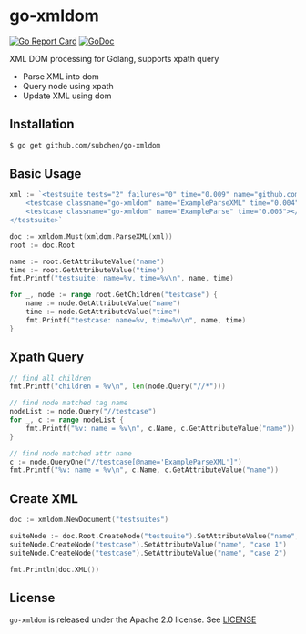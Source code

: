 # go-xmldom

[![Go Report Card](https://goreportcard.com/badge/github.com/subchen/go-xmldom)](https://goreportcard.com/report/github.com/subchen/go-xmldom)
[![GoDoc](https://godoc.org/github.com/subchen/go-xmldom?status.svg)](https://godoc.org/github.com/subchen/go-xmldom)

XML DOM processing for Golang, supports xpath query

* Parse XML into dom
* Query node using xpath
* Update XML using dom

## Installation

```bash
$ go get github.com/subchen/go-xmldom
```

## Basic Usage

```go
xml := `<testsuite tests="2" failures="0" time="0.009" name="github.com/subchen/go-xmldom">
    <testcase classname="go-xmldom" name="ExampleParseXML" time="0.004"></testcase>
    <testcase classname="go-xmldom" name="ExampleParse" time="0.005"></testcase>
</testsuite>`

doc := xmldom.Must(xmldom.ParseXML(xml))
root := doc.Root

name := root.GetAttributeValue("name")
time := root.GetAttributeValue("time")
fmt.Printf("testsuite: name=%v, time=%v\n", name, time)

for _, node := range root.GetChildren("testcase") {
    name := node.GetAttributeValue("name")
    time := node.GetAttributeValue("time")
    fmt.Printf("testcase: name=%v, time=%v\n", name, time)
}
```

## Xpath Query

```go
// find all children
fmt.Printf("children = %v\n", len(node.Query("//*")))

// find node matched tag name
nodeList := node.Query("//testcase")
for _, c := range nodeList {
    fmt.Printf("%v: name = %v\n", c.Name, c.GetAttributeValue("name"))
}

// find node matched attr name
c := node.QueryOne("//testcase[@name='ExampleParseXML']")
fmt.Printf("%v: name = %v\n", c.Name, c.GetAttributeValue("name"))
```

## Create XML

```go
doc := xmldom.NewDocument("testsuites")

suiteNode := doc.Root.CreateNode("testsuite").SetAttributeValue("name", "github.com/subchen/go-xmldom")
suiteNode.CreateNode("testcase").SetAttributeValue("name", "case 1")
suiteNode.CreateNode("testcase").SetAttributeValue("name", "case 2")

fmt.Println(doc.XML())
```

## License

`go-xmldom` is released under the Apache 2.0 license. See [LICENSE](https://github.com/subchen/go-xmldom/blob/master/LICENSE)
